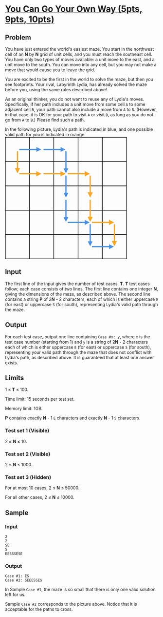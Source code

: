 #   [You Can Go Your Own Way (5pts, 9pts, 10pts)](https://codingcompetitions.withgoogle.com/codejam/round/0000000000051705/00000000000881da)

##  Problem
You have just entered the world's easiest maze. You start in the northwest cell of an **N** by **N** grid of unit cells, and you must reach the southeast cell. You have only two types of moves available: a unit move to the east, and a unit move to the south. You can move into any cell, but you may not make a move that would cause you to leave the grid.

You are excited to be the first in the world to solve the maze, but then you see footprints. Your rival, Labyrinth Lydia, has already solved the maze before you, using the same rules described above!

As an original thinker, you do not want to reuse any of Lydia's moves. Specifically, if her path includes a unit move from some cell `A` to some adjacent cell `B`, your path cannot also include a move from `A` to `B`. (However, in that case, it is OK for your path to visit `A` or visit `B`, as long as you do not go from `A` to `B`.) Please find such a path.

In the following picture, Lydia's path is indicated in blue, and one possible valid path for you is indicated in orange:
<svg width="400px" height="400px" viewBox="0 0 502 502" version="1.1" xmlns="http://www.w3.org/2000/svg" xmlns:xlink="http://www.w3.org/1999/xlink"><defs></defs> <g id="Page-1" stroke="none" stroke-width="1" fill="none" fill-rule="evenodd"><g id="All" transform="translate(1.000000, 1.000000)"><g id="All-without-circles"><g id="Back" stroke-width="2" stroke="#000000"><g id="Group"><rect id="Rectangle-2" x="0" y="0" width="100" height="100"></rect> <rect id="Rectangle-2" x="100" y="0" width="100" height="100"></rect> <rect id="Rectangle-2" x="200" y="0" width="100" height="100"></rect> <rect id="Rectangle-2" x="300" y="0" width="100" height="100"></rect> <rect id="Rectangle-2" x="400" y="0" width="100" height="100"></rect></g> <g id="Group" transform="translate(0.000000, 100.000000)"><rect id="Rectangle-2" x="0" y="0" width="100" height="100"></rect> <rect id="Rectangle-2" x="100" y="0" width="100" height="100"></rect> <rect id="Rectangle-2" x="200" y="0" width="100" height="100"></rect> <rect id="Rectangle-2" x="300" y="0" width="100" height="100"></rect> <rect id="Rectangle-2" x="400" y="0" width="100" height="100"></rect></g> <g id="Group" transform="translate(0.000000, 200.000000)"><rect id="Rectangle-2" x="0" y="0" width="100" height="100"></rect> <rect id="Rectangle-2" x="100" y="0" width="100" height="100"></rect> <rect id="Rectangle-2" x="200" y="0" width="100" height="100"></rect> <rect id="Rectangle-2" x="300" y="0" width="100" height="100"></rect> <rect id="Rectangle-2" x="400" y="0" width="100" height="100"></rect></g> <g id="Group" transform="translate(0.000000, 300.000000)"><rect id="Rectangle-2" x="0" y="0" width="100" height="100"></rect> <rect id="Rectangle-2" x="100" y="0" width="100" height="100"></rect> <rect id="Rectangle-2" x="200" y="0" width="100" height="100"></rect> <rect id="Rectangle-2" x="300" y="0" width="100" height="100"></rect> <rect id="Rectangle-2" x="400" y="0" width="100" height="100"></rect></g> <g id="Group" transform="translate(0.000000, 400.000000)"><rect id="Rectangle-2" x="0" y="0" width="100" height="100"></rect> <rect id="Rectangle-2" x="100" y="0" width="100" height="100"></rect> <rect id="Rectangle-2" x="200" y="0" width="100" height="100"></rect> <rect id="Rectangle-2" x="300" y="0" width="100" height="100"></rect> <rect id="Rectangle-2" x="400" y="0" width="100" height="100"></rect></g></g> <g id="Group-5" transform="translate(60.000000, 40.000000)"><path d="M0,10 L80,10" id="Line" stroke="#4990E2" stroke-width="5" stroke-linecap="square"></path> <polygon id="Triangle-2" fill="#4990E2" transform="translate(78.000000, 10.000000) rotate(-270.000000) translate(-78.000000, -10.000000) " points="78 0 88 20 68 20"></polygon> <polygon id="Triangle-2" fill="#4990E2" transform="translate(190.000000, 98.000000) rotate(-180.000000) translate(-190.000000, -98.000000) " points="190 88 200 108 180 108"></polygon> <polygon id="Triangle-2" fill="#4990E2" transform="translate(190.000000, 198.000000) rotate(-180.000000) translate(-190.000000, -198.000000) " points="190 188 200 208 180 208"></polygon> <polygon id="Triangle-2" fill="#4990E2" transform="translate(190.000000, 298.000000) rotate(-180.000000) translate(-190.000000, -298.000000) " points="190 288 200 308 180 308"></polygon> <polygon id="Triangle-2" fill="#4990E2" transform="translate(290.000000, 398.000000) rotate(-180.000000) translate(-290.000000, -398.000000) " points="290 388 300 408 280 408"></polygon> <polygon id="Triangle-2" fill="#4990E2" transform="translate(178.000000, 10.000000) rotate(-270.000000) translate(-178.000000, -10.000000) " points="178 0 188 20 168 20"></polygon> <polygon id="Triangle-2" fill="#4990E2" transform="translate(278.000000, 310.000000) rotate(-270.000000) translate(-278.000000, -310.000000) " points="278 300 288 320 268 320"></polygon> <polygon id="Triangle-2" fill="#4990E2" transform="translate(378.000000, 410.000000) rotate(-270.000000) translate(-378.000000, -410.000000) " points="378 400 388 420 368 420"></polygon> <path d="M100,10 L180,10" id="Line" stroke="#4990E2" stroke-width="5" stroke-linecap="square"></path> <path d="M200,310 L280,310" id="Line" stroke="#4990E2" stroke-width="5" stroke-linecap="square"></path> <path d="M300,410 L380,410" id="Line" stroke="#4990E2" stroke-width="5" stroke-linecap="square"></path> <path d="M190,20 L190,100" id="Line" stroke="#4990E2" stroke-width="5" stroke-linecap="square"></path> <path d="M190,120 L190,200" id="Line" stroke="#4990E2" stroke-width="5" stroke-linecap="square"></path> <path d="M190,220 L190,300" id="Line" stroke="#4990E2" stroke-width="5" stroke-linecap="square"></path> <path d="M290,320 L290,400" id="Line" stroke="#4990E2" stroke-width="5" stroke-linecap="square"></path></g> <g id="Group-5" transform="translate(40.000000, 60.000000)" stroke="#F6A623"><path d="M20,90 L100,90" id="Line" stroke-width="5" stroke-linecap="square"></path> <polygon id="Triangle-2" fill="#F6A623" transform="translate(98.000000, 90.000000) rotate(-270.000000) translate(-98.000000, -90.000000) " points="98 80 108 100 88 100"></polygon> <polygon id="Triangle-2" fill="#F6A623" transform="translate(10.000000, 77.000000) rotate(-180.000000) translate(-10.000000, -77.000000) " points="10 67 20 87 0 87"></polygon> <polygon id="Triangle-2" fill="#F6A623" transform="translate(310.000000, 177.000000) rotate(-180.000000) translate(-310.000000, -177.000000) " points="310 167 320 187 300 187"></polygon> <polygon id="Triangle-2" fill="#F6A623" transform="translate(310.000000, 277.000000) rotate(-180.000000) translate(-310.000000, -277.000000) " points="310 267 320 287 300 287"></polygon> <polygon id="Triangle-2" fill="#F6A623" transform="translate(410.000000, 377.000000) rotate(-180.000000) translate(-410.000000, -377.000000) " points="410 367 420 387 400 387"></polygon> <polygon id="Triangle-2" fill="#F6A623" transform="translate(198.000000, 90.000000) rotate(-270.000000) translate(-198.000000, -90.000000) " points="198 80 208 100 188 100"></polygon> <polygon id="Triangle-2" fill="#F6A623" transform="translate(398.000000, 290.000000) rotate(-270.000000) translate(-398.000000, -290.000000) " points="398 280 408 300 388 300"></polygon> <polygon id="Triangle-2" fill="#F6A623" transform="translate(298.000000, 90.000000) rotate(-270.000000) translate(-298.000000, -90.000000) " points="298 80 308 100 288 100"></polygon> <path d="M120,90 L200,90" id="Line" stroke-width="5" stroke-linecap="square"></path> <path d="M220,90 L300,90" id="Line" stroke-width="5" stroke-linecap="square"></path> <path d="M320,290 L400,290" id="Line" stroke-width="5" stroke-linecap="square"></path> <path d="M10,0 L10,80" id="Line" stroke-width="5" stroke-linecap="square"></path> <path d="M310,100 L310,180" id="Line" stroke-width="5" stroke-linecap="square"></path> <path d="M310,200 L310,280" id="Line" stroke-width="5" stroke-linecap="square"></path> <path d="M410,300 L410,380" id="Line" stroke-width="5" stroke-linecap="square"></path></g></g></g></g></svg>

##  Input
The first line of the input gives the number of test cases, **T**. **T** test cases follow; each case consists of two lines. The first line contains one integer **N**, giving the dimensions of the maze, as described above. The second line contains a string **P** of 2**N** - 2 characters, each of which is either uppercase `E` (for east) or uppercase `S` (for south), representing Lydia's valid path through the maze.

##  Output
For each test case, output one line containing `Case #x: y`, where `x` is the test case number (starting from 1) and `y` is a string of 2**N** - 2 characters each of which is either uppercase `E` (for east) or uppercase `S` (for south), representing your valid path through the maze that does not conflict with Lydia's path, as described above. It is guaranteed that at least one answer exists.

##  Limits
1 ≤ **T** ≤ 100.

Time limit: 15 seconds per test set.

Memory limit: 1GB.

**P** contains exactly **N** - 1 `E` characters and exactly **N** - 1 `S` characters.

### Test set 1 (Visible)
2 ≤ **N** ≤ 10.

### Test set 2 (Visible)
2 ≤ **N** ≤ 1000.

### Test set 3 (Hidden)
For at most 10 cases, 2 ≤ **N** ≤ 50000.

For all other cases, 2 ≤ **N** ≤ 10000.

##  Sample
### Input
```
2
2
SE
5
EESSSESE
```

### Output
```
Case #1: ES
Case #2: SEEESSES
```

In Sample `Case #1`, the maze is so small that there is only one valid solution left for us.

Sample `Case #2` corresponds to the picture above. Notice that it is acceptable for the paths to cross.
